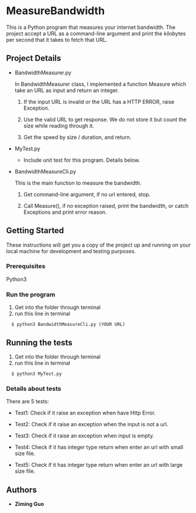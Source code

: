 # MeasureBandwidth

  This is a Python program that measures your internet bandwidth. The project accept a URL as a command-line argument and     print the kilobytes per second that it takes to fetch that URL.

## Project Details
* BandwidthMeasurer.py

  In BandwidthMeasurer class, I implemented a function Measure which take an URL as input and return an integer.

  1. If the input URL is invalid or the URL has a HTTP ERROR, raise Exception.

  2. Use the valid URL to get response. We do not store it but count the size while reading through it.

  3. Get the speed by size / duration, and return.


* MyTest.py

  * Include unit test for this program. Details below.

* BandwidthMeasureCli.py

  This is the main function to measure the bandwidth.
  
  1. Get command-line argument, if no url entered, stop.
  
  2. Call Measure(), if no exception raised, print the bandwidth, or catch Exceptions and print error reason.
  

## Getting Started

  These instructions will get you a copy of the project up and running on your local machine for development and testing       purposes. 

### Prerequisites

  Python3


### Run the program

  1. Get into the folder through terminal
  2. run this line in terminal
  ```console
    $ python3 BandwidthMeasureCli.py (YOUR URL)
  ```



## Running the tests
  1. Get into the folder through terminal
  2. run this line in terminal
  ```console
    $ python3 MyTest.py 
  ```
  

### Details about tests
  There are 5 tests:

  * Test1: Check if it raise an exception when have Http Error.

  * Test2: Check if it raise an exception when the input is not a url.

  * Test3: Check if it raise an exception when input is empty.

  * Test4: Check if it has integer type return when enter an url with small size file.

  * Test5: Check if it has integer type return when enter an url with large size file.


## Authors

  * **Ziming Guo** 


